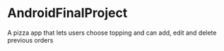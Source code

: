 # AndroidFinalProject
A pizza app that lets users choose topping and can add, edit and delete previous orders
